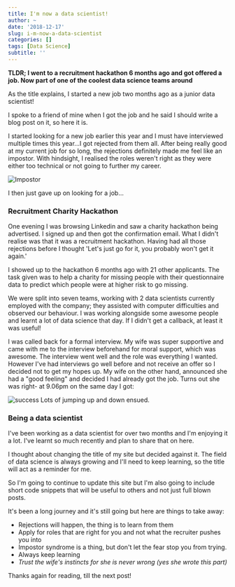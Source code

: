 ```yaml
---
title: I'm now a data scientist!
author: ~
date: '2018-12-17'
slug: i-m-now-a-data-scientist
categories: []
tags: [Data Science]
subtitle: ''
---
```


**TLDR; I went to a recruitment hackathon 6 months ago and got offered a job. Now part of one of the coolest data science teams around**

As the title explains, I started a new job two months ago as a junior data scientist! 

I spoke to a friend of mine when I got the job and he said I should write a blog post on it, so here it is. 

I started looking for a new job earlier this year and I must have interviewed multiple times this year...I got rejected from them all.  After being really good at my current job for so long, the rejections definitely made me feel like an impostor. With hindsight, I realised the roles weren't right as they were either too technical or not going to further my career.

![Impostor](http://chainsawsuit.com/wp-content/uploads/2014/09/20140902-impostor.png)

I then just gave up on looking for a job...

### Recruitment Charity Hackathon

One evening I was browsing Linkedin and saw a charity hackathon being advertised. I signed up and then got the confirmation email. What I didn't realise was that it was a recruitment hackathon. Having had all those rejections before I thought 'Let's just go for it, you probably won't get it again.'

I showed up to the hackathon 6 months ago with 21 other applicants. The task given was to help a charity for missing people with their questionnaire data to predict which people were at higher risk to go missing. 

We were split into seven teams, working with 2 data scientists currently employed with the company; they assisted with computer difficulties and observed our behaviour. I was working alongside some awesome people and learnt a lot of data science that day. If I didn't get a callback, at least it was useful!

I was called back for a formal interview. My wife was super supportive and came with me to the interview beforehand for moral support, which was awesome. The interview went well and the role was everything I wanted. However I've had interviews go well before and not receive an offer so I decided not to get my hopes up. My wife on the other hand, announced she had a "good feeling" and decided I had already got the job. Turns out she was right- at 9.06pm on the same day I got:

![success](/img/success_email.png)
Lots of jumping up and down ensued. 

### Being a data scientist

I've been working as a data scientist for over two months and I'm enjoying it a lot. I've learnt so much recently and plan to share that on here. 

I thought about changing the title of my site but decided against it. The field of data science is always growing and I'll need to keep learning, so the title will act as a reminder for me. 

So I'm going to continue to update this site but I'm also going to include short code snippets that will be useful to others and not just full blown posts.

It's been a long journey and it's still going but here are things to take away:


- Rejections will happen, the thing is to learn from them
- Apply for roles that are right for you and not what the recruiter pushes you into
- Impostor syndrome is a thing, but don't let the fear stop you from trying. 
- Always keep learning
- _Trust the wife's instincts for she is never wrong (yes she wrote this part)_
 
Thanks again for reading, till the next post!



